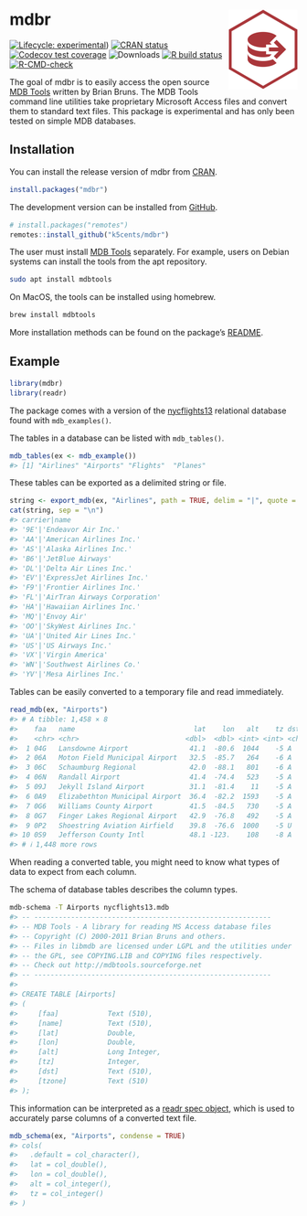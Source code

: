 
<!-- README.md is generated from README.Rmd. Please edit that file -->

# mdbr <img src='man/figures/logo.png' align="right" height="139" />

<!-- badges: start -->

[![Lifecycle:
experimental](https://img.shields.io/badge/lifecycle-experimental-orange.svg)](https://lifecycle.r-lib.org/articles/stages.html#experimental))
[![CRAN
status](https://www.r-pkg.org/badges/version/mdbr)](https://CRAN.R-project.org/package=mdbr)
[![Codecov test
coverage](https://img.shields.io/codecov/c/github/k5cents/mdbr/master.svg)](https://app.codecov.io/gh/k5cents/mdbr?branch=master)
![Downloads](https://cranlogs.r-pkg.org/badges/grand-total/mdbr) [![R
build
status](https://github.com/k5cents/mdbr/workflows/R-CMD-check/badge.svg)](https://github.com/k5cents/mdbr/actions)
[![R-CMD-check](https://github.com/k5cents/mdbr/actions/workflows/R-CMD-check.yaml/badge.svg)](https://github.com/k5cents/mdbr/actions/workflows/R-CMD-check.yaml)
<!-- badges: end -->

The goal of mdbr is to easily access the open source [MDB
Tools](https://github.com/mdbtools/mdbtools) written by Brian Bruns. The
MDB Tools command line utilities take proprietary Microsoft Access files
and convert them to standard text files. This package is experimental
and has only been tested on simple MDB databases.

## Installation

You can install the release version of mdbr from
[CRAN](https://cran.r-project.org/package=mdbr).

``` r
install.packages("mdbr")
```

The development version can be installed from
[GitHub](https://github.com/k5cents/mdbr/).

``` r
# install.packages("remotes")
remotes::install_github("k5cents/mdbr")
```

The user must install [MDB Tools](https://github.com/mdbtools/mdbtools)
separately. For example, users on Debian systems can install the tools
from the apt repository.

``` bash
sudo apt install mdbtools
```

On MacOS, the tools can be installed using homebrew.

``` bash
brew install mdbtools
```

More installation methods can be found on the package’s
[README](https://github.com/mdbtools/mdbtools/blob/dev/README.md).

## Example

``` r
library(mdbr)
library(readr)
```

The package comes with a version of the
[nycflights13](https://github.com/tidyverse/nycflights13) relational
database found with `mdb_examples()`.

The tables in a database can be listed with `mdb_tables()`.

``` r
mdb_tables(ex <- mdb_example())
#> [1] "Airlines" "Airports" "Flights"  "Planes"
```

These tables can be exported as a delimited string or file.

``` r
string <- export_mdb(ex, "Airlines", path = TRUE, delim = "|", quote = "'")
cat(string, sep = "\n")
#> carrier|name
#> '9E'|'Endeavor Air Inc.'
#> 'AA'|'American Airlines Inc.'
#> 'AS'|'Alaska Airlines Inc.'
#> 'B6'|'JetBlue Airways'
#> 'DL'|'Delta Air Lines Inc.'
#> 'EV'|'ExpressJet Airlines Inc.'
#> 'F9'|'Frontier Airlines Inc.'
#> 'FL'|'AirTran Airways Corporation'
#> 'HA'|'Hawaiian Airlines Inc.'
#> 'MQ'|'Envoy Air'
#> 'OO'|'SkyWest Airlines Inc.'
#> 'UA'|'United Air Lines Inc.'
#> 'US'|'US Airways Inc.'
#> 'VX'|'Virgin America'
#> 'WN'|'Southwest Airlines Co.'
#> 'YV'|'Mesa Airlines Inc.'
```

Tables can be easily converted to a temporary file and read immediately.

``` r
read_mdb(ex, "Airports")
#> # A tibble: 1,458 × 8
#>    faa   name                             lat    lon   alt    tz dst   tzone              
#>    <chr> <chr>                          <dbl>  <dbl> <int> <int> <chr> <chr>              
#>  1 04G   Lansdowne Airport               41.1  -80.6  1044    -5 A     America/New_York   
#>  2 06A   Moton Field Municipal Airport   32.5  -85.7   264    -6 A     America/Chicago    
#>  3 06C   Schaumburg Regional             42.0  -88.1   801    -6 A     America/Chicago    
#>  4 06N   Randall Airport                 41.4  -74.4   523    -5 A     America/New_York   
#>  5 09J   Jekyll Island Airport           31.1  -81.4    11    -5 A     America/New_York   
#>  6 0A9   Elizabethton Municipal Airport  36.4  -82.2  1593    -5 A     America/New_York   
#>  7 0G6   Williams County Airport         41.5  -84.5   730    -5 A     America/New_York   
#>  8 0G7   Finger Lakes Regional Airport   42.9  -76.8   492    -5 A     America/New_York   
#>  9 0P2   Shoestring Aviation Airfield    39.8  -76.6  1000    -5 U     America/New_York   
#> 10 0S9   Jefferson County Intl           48.1 -123.    108    -8 A     America/Los_Angeles
#> # ℹ 1,448 more rows
```

When reading a converted table, you might need to know what types of
data to expect from each column.

The schema of database tables describes the column types.

``` bash
mdb-schema -T Airports nycflights13.mdb
#> -- ----------------------------------------------------------
#> -- MDB Tools - A library for reading MS Access database files
#> -- Copyright (C) 2000-2011 Brian Bruns and others.
#> -- Files in libmdb are licensed under LGPL and the utilities under
#> -- the GPL, see COPYING.LIB and COPYING files respectively.
#> -- Check out http://mdbtools.sourceforge.net
#> -- ----------------------------------------------------------
#> 
#> CREATE TABLE [Airports]
#> (
#>     [faa]            Text (510), 
#>     [name]           Text (510), 
#>     [lat]            Double, 
#>     [lon]            Double, 
#>     [alt]            Long Integer, 
#>     [tz]             Integer, 
#>     [dst]            Text (510), 
#>     [tzone]          Text (510)
#> );
```

This information can be interpreted as a [readr spec
object](https://readr.tidyverse.org/reference/spec.html), which is used
to accurately parse columns of a converted text file.

``` r
mdb_schema(ex, "Airports", condense = TRUE)
#> cols(
#>   .default = col_character(),
#>   lat = col_double(),
#>   lon = col_double(),
#>   alt = col_integer(),
#>   tz = col_integer()
#> )
```

<!-- refs: start -->
<!-- refs: end -->
